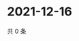 # 2021-12-16

共 0 条

<!-- BEGIN WEIBO -->
<!-- 最后更新时间 Thu Dec 16 2021 04:00:42 GMT+0800 (China Standard Time) -->

<!-- END WEIBO -->
